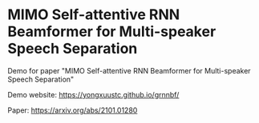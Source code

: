 # MIMO Self-attentive RNN Beamformer for Multi-speaker Speech Separation
Demo for paper "MIMO Self-attentive RNN Beamformer for Multi-speaker Speech Separation" 

Demo website: https://yongxuustc.github.io/grnnbf/

Paper: https://arxiv.org/abs/2101.01280
